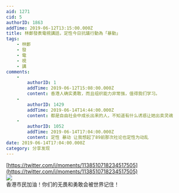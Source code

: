 ```yaml
---
aid: 1271
cid: 5
authorID: 1863
addTime: 2019-06-12T13:15:00.000Z
title: 林鄭發表電視講話，定性今日抗議行動為「暴動」
tags:
    - 林鄭
    - 發
    - 電
    - 視
    - 講
comments:
    -
        authorID: 1
        addTime: 2019-06-12T15:08:00.000Z
        content: 香港人确实勇敢，而且组织能力非常强，值得我们学习。
    -
        authorID: 1429
        addTime: 2019-06-14T14:44:00.000Z
        content: 都是自由社会中成长出来的人，不知道有什么诱惑让她出卖灵魂
    -
        authorID: 1052
        addTime: 2019-06-14T17:04:00.000Z
        content: 定性 暴动 让我想起了89前那次社论也定性为动乱
date: 2019-06-14T17:04:00.000Z
category: 分享发现
---
```


[https://twitter.com/i/moments/1138510718234517505](https://twitter.com/i/moments/1138510718234517505)  
![](https://pbs.twimg.com/media/D8mqc5JUEAAYy55.jpg)  
香港市民加油！你们的无畏和勇敢会被世界记住！
